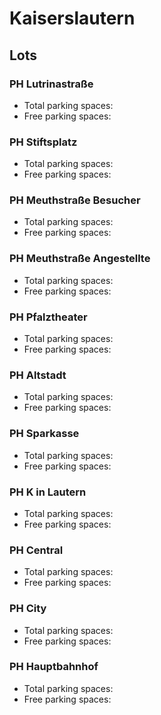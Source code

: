 # Kaiserslautern

## Lots

### PH Lutrinastraße

* Total parking spaces: <Value topic="parken-dd/parken-dd/Kaiserslautern/kaiserslauternphlutrinastrasse/total"/>
* Free parking spaces: <Value topic="parken-dd/parken-dd/Kaiserslautern/kaiserslauternphlutrinastrasse/free"/>

### PH Stiftsplatz

* Total parking spaces: <Value topic="parken-dd/parken-dd/Kaiserslautern/kaiserslauternphstiftsplatz/total"/>
* Free parking spaces: <Value topic="parken-dd/parken-dd/Kaiserslautern/kaiserslauternphstiftsplatz/free"/>

### PH Meuthstraße Besucher

* Total parking spaces: <Value topic="parken-dd/parken-dd/Kaiserslautern/kaiserslauternphmeuthstrassebesucher/total"/>
* Free parking spaces: <Value topic="parken-dd/parken-dd/Kaiserslautern/kaiserslauternphmeuthstrassebesucher/free"/>

### PH Meuthstraße Angestellte

* Total parking spaces: <Value topic="parken-dd/parken-dd/Kaiserslautern/kaiserslauternphmeuthstrasseangestellte/total"/>
* Free parking spaces: <Value topic="parken-dd/parken-dd/Kaiserslautern/kaiserslauternphmeuthstrasseangestellte/free"/>

### PH Pfalztheater

* Total parking spaces: <Value topic="parken-dd/parken-dd/Kaiserslautern/kaiserslauternphpfalztheater/total"/>
* Free parking spaces: <Value topic="parken-dd/parken-dd/Kaiserslautern/kaiserslauternphpfalztheater/free"/>

### PH Altstadt

* Total parking spaces: <Value topic="parken-dd/parken-dd/Kaiserslautern/kaiserslauternphaltstadt/total"/>
* Free parking spaces: <Value topic="parken-dd/parken-dd/Kaiserslautern/kaiserslauternphaltstadt/free"/>

### PH Sparkasse

* Total parking spaces: <Value topic="parken-dd/parken-dd/Kaiserslautern/kaiserslauternphsparkasse/total"/>
* Free parking spaces: <Value topic="parken-dd/parken-dd/Kaiserslautern/kaiserslauternphsparkasse/free"/>

### PH K in Lautern

* Total parking spaces: <Value topic="parken-dd/parken-dd/Kaiserslautern/kaiserslauternphkinlautern/total"/>
* Free parking spaces: <Value topic="parken-dd/parken-dd/Kaiserslautern/kaiserslauternphkinlautern/free"/>

### PH Central

* Total parking spaces: <Value topic="parken-dd/parken-dd/Kaiserslautern/kaiserslauternphcentral/total"/>
* Free parking spaces: <Value topic="parken-dd/parken-dd/Kaiserslautern/kaiserslauternphcentral/free"/>

### PH City

* Total parking spaces: <Value topic="parken-dd/parken-dd/Kaiserslautern/kaiserslauternphcity/total"/>
* Free parking spaces: <Value topic="parken-dd/parken-dd/Kaiserslautern/kaiserslauternphcity/free"/>

### PH Hauptbahnhof

* Total parking spaces: <Value topic="parken-dd/parken-dd/Kaiserslautern/kaiserslauternphhauptbahnhof/total"/>
* Free parking spaces: <Value topic="parken-dd/parken-dd/Kaiserslautern/kaiserslauternphhauptbahnhof/free"/>

